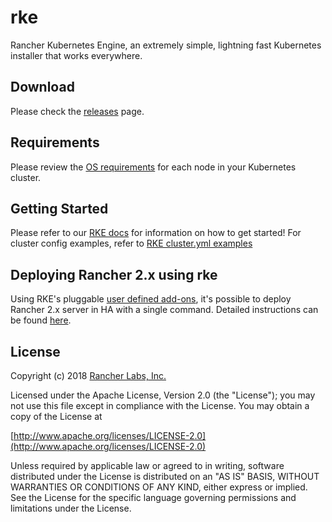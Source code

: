 # rke

Rancher Kubernetes Engine, an extremely simple, lightning fast Kubernetes installer that works everywhere.

## Download

Please check the [releases](https://github.com/rancher/rke/releases/) page.

## Requirements

Please review the [OS requirements](https://rancher.com/docs/rke/v0.1.x/en/installation/os/) for each node in your Kubernetes cluster.

## Getting Started

Please refer to our [RKE docs](http://rancher.com/docs/rke/v0.1.x/en/) for information on how to get started!
For cluster config examples, refer to [RKE cluster.yml examples](https://rancher.com/docs/rke/v0.1.x/en/config-options/example-yamls/)

## Deploying Rancher 2.x using rke

Using RKE's pluggable [user defined add-ons](https://rancher.com/docs/rke/v0.1.x/en/config-options/add-ons/user-defined-add-ons/), it's possible to deploy Rancher 2.x server in HA with a single command. Detailed instructions can be found [here](https://rancher.com/docs/rancher/v2.x/en/installation/ha-server-install/).

## License

Copyright (c) 2018 [Rancher Labs, Inc.](http://rancher.com)

Licensed under the Apache License, Version 2.0 (the "License");
you may not use this file except in compliance with the License.
You may obtain a copy of the License at

[http://www.apache.org/licenses/LICENSE-2.0](http://www.apache.org/licenses/LICENSE-2.0)

Unless required by applicable law or agreed to in writing, software
distributed under the License is distributed on an "AS IS" BASIS,
WITHOUT WARRANTIES OR CONDITIONS OF ANY KIND, either express or implied.
See the License for the specific language governing permissions and
limitations under the License.
